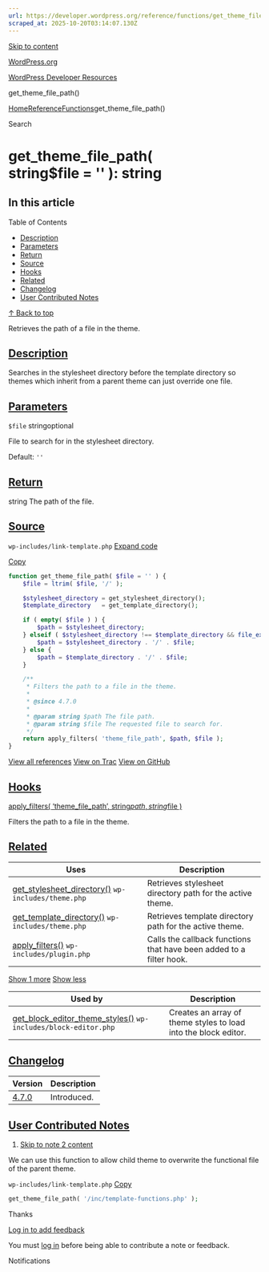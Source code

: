 ```yaml
---
url: https://developer.wordpress.org/reference/functions/get_theme_file_path
scraped_at: 2025-10-20T03:14:07.130Z
---
```


[Skip to content](https://developer.wordpress.org/reference/functions/get_theme_file_path/#wp--skip-link--target)

[WordPress.org](https://wordpress.org/)

[WordPress Developer Resources](https://developer.wordpress.org/)

get\_theme\_file\_path()


[Home](https://developer.wordpress.org/)[Reference](https://developer.wordpress.org/reference/)[Functions](https://developer.wordpress.org/reference/functions/)get\_theme\_file\_path()

Search

# get\_theme\_file\_path( string$file = '' ): string

## In this article

Table of Contents

- [Description](https://developer.wordpress.org/reference/functions/get_theme_file_path/#description)
- [Parameters](https://developer.wordpress.org/reference/functions/get_theme_file_path/#parameters)
- [Return](https://developer.wordpress.org/reference/functions/get_theme_file_path/#return)
- [Source](https://developer.wordpress.org/reference/functions/get_theme_file_path/#source)
- [Hooks](https://developer.wordpress.org/reference/functions/get_theme_file_path/#hooks)
- [Related](https://developer.wordpress.org/reference/functions/get_theme_file_path/#related)
- [Changelog](https://developer.wordpress.org/reference/functions/get_theme_file_path/#changelog)
- [User Contributed Notes](https://developer.wordpress.org/reference/functions/get_theme_file_path/#user-contributed-notes)

[↑ Back to top](https://developer.wordpress.org/reference/functions/get_theme_file_path/#wp--skip-link--target)

Retrieves the path of a file in the theme.

## [Description](https://developer.wordpress.org/reference/functions/get_theme_file_path/\#description)

Searches in the stylesheet directory before the template directory so themes which inherit from a parent theme can just override one file.

## [Parameters](https://developer.wordpress.org/reference/functions/get_theme_file_path/\#parameters)

`$file` stringoptional

File to search for in the stylesheet directory.

Default: `''`

## [Return](https://developer.wordpress.org/reference/functions/get_theme_file_path/\#return)

string The path of the file.

## [Source](https://developer.wordpress.org/reference/functions/get_theme_file_path/\#source)

`wp-includes/link-template.php`
[Expand code](https://developer.wordpress.org/reference/functions/get_theme_file_path/#)

[Copy](https://developer.wordpress.org/reference/functions/get_theme_file_path/#)

```php
function get_theme_file_path( $file = '' ) {
	$file = ltrim( $file, '/' );

	$stylesheet_directory = get_stylesheet_directory();
	$template_directory   = get_template_directory();

	if ( empty( $file ) ) {
		$path = $stylesheet_directory;
	} elseif ( $stylesheet_directory !== $template_directory && file_exists( $stylesheet_directory . '/' . $file ) ) {
		$path = $stylesheet_directory . '/' . $file;
	} else {
		$path = $template_directory . '/' . $file;
	}

	/**
	 * Filters the path to a file in the theme.
	 *
	 * @since 4.7.0
	 *
	 * @param string $path The file path.
	 * @param string $file The requested file to search for.
	 */
	return apply_filters( 'theme_file_path', $path, $file );
}

```

[View all references](https://developer.wordpress.org/reference/files/wp-includes/link-template.php/) [View on Trac](https://core.trac.wordpress.org/browser/tags/6.8.3/src/wp-includes/link-template.php#L4659) [View on GitHub](https://github.com/WordPress/wordpress-develop/blob/6.8.3/src/wp-includes/link-template.php#L4659-L4682)

## [Hooks](https://developer.wordpress.org/reference/functions/get_theme_file_path/\#hooks)

[apply\_filters( ‘theme\_file\_path’, string$path, string$file )](https://developer.wordpress.org/reference/hooks/theme_file_path/)

Filters the path to a file in the theme.

## [Related](https://developer.wordpress.org/reference/functions/get_theme_file_path/\#related)

| Uses | Description |
| --- | --- |
| [get\_stylesheet\_directory()](https://developer.wordpress.org/reference/functions/get_stylesheet_directory/) `wp-includes/theme.php` | Retrieves stylesheet directory path for the active theme. |
| [get\_template\_directory()](https://developer.wordpress.org/reference/functions/get_template_directory/) `wp-includes/theme.php` | Retrieves template directory path for the active theme. |
| [apply\_filters()](https://developer.wordpress.org/reference/functions/apply_filters/) `wp-includes/plugin.php` | Calls the callback functions that have been added to a filter hook. |

[Show 1 more](https://developer.wordpress.org/reference/functions/get_theme_file_path/#) [Show less](https://developer.wordpress.org/reference/functions/get_theme_file_path/#)

| Used by | Description |
| --- | --- |
| [get\_block\_editor\_theme\_styles()](https://developer.wordpress.org/reference/functions/get_block_editor_theme_styles/) `wp-includes/block-editor.php` | Creates an array of theme styles to load into the block editor. |

## [Changelog](https://developer.wordpress.org/reference/functions/get_theme_file_path/\#changelog)

| Version | Description |
| --- | --- |
| [4.7.0](https://developer.wordpress.org/reference/since/4.7.0/) | Introduced. |

## [User Contributed Notes](https://developer.wordpress.org/reference/functions/get_theme_file_path/\#user-contributed-notes)

1. [Skip to note 2 content](https://developer.wordpress.org/reference/functions/get_theme_file_path/#comment-content-2955)



We can use this function to allow child theme to overwrite the functional file of the parent theme.





`wp-includes/link-template.php`
[Copy](https://developer.wordpress.org/reference/functions/get_theme_file_path/#)




```php
get_theme_file_path( '/inc/template-functions.php' );
```





Thanks





[Log in to add feedback](https://login.wordpress.org/?redirect_to=https%3A%2F%2Fdeveloper.wordpress.org%2Freference%2Ffunctions%2Fget_theme_file_path%2F%3Freplytocom%3D2955%23feedback-editor-2955)


You must [log in](https://login.wordpress.org/?redirect_to=https%3A%2F%2Fdeveloper.wordpress.org%2Freference%2Ffunctions%2Fget_theme_file_path%2F) before being able to contribute a note or feedback.

Notifications